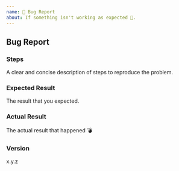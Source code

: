 ```yaml
---
name: 🐛 Bug Report
about: If something isn't working as expected 🔧.
---
```


## Bug Report

### Steps

A clear and concise description of steps to reproduce the problem.

### Expected Result

The result that you expected.

### Actual Result

The actual result that happened 💣

### Version

x.y.z
